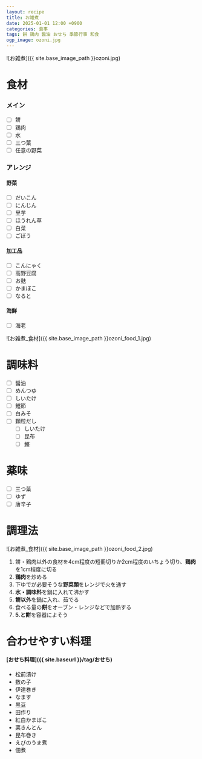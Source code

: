```yaml
---
layout: recipe
title: お雑煮
date: 2025-01-01 12:00 +0900
categories: 食事
tags: 餅 鶏肉 醤油 おせち 季節行事 和食
ogp_image: ozoni.jpg
---
```

![お雑煮]({{ site.base_image_path }}ozoni.jpg)

# 食材
### メイン
- [ ] 餅
- [ ] 鶏肉
- [ ] 水
- [ ] 三つ葉
- [ ] 任意の野菜

### アレンジ
#### 野菜
- [ ] だいこん
- [ ] にんじん
- [ ] 里芋
- [ ] ほうれん草
- [ ] 白菜
- [ ] ごぼう

#### 加工品
- [ ] こんにゃく
- [ ] 高野豆腐
- [ ] お麩
- [ ] かまぼこ
- [ ] なると

#### 海鮮
- [ ] 海老

![お雑煮_食材]({{ site.base_image_path }}ozoni_food_1.jpg)

# 調味料
- [ ] 醤油
- [ ] めんつゆ
- [ ] しいたけ
- [ ] 鰹節
- [ ] 白みそ
- [ ] 顆粒だし
  - [ ] しいたけ
  - [ ] 昆布
  - [ ] 鰹

# 薬味
- [ ] 三つ葉
- [ ] ゆず
- [ ] 唐辛子

# 調理法
![お雑煮_食材]({{ site.base_image_path }}ozoni_food_2.jpg)

1. 餅・鶏肉以外の食材を4cm程度の短冊切りか2cm程度のいちょう切り、**鶏肉**を1cm程度に切る
2. **鶏肉**を炒める
3. 下ゆでが必要そうな**野菜類**をレンジで火を通す
4. **水・調味料**を鍋に入れて沸かす
5. **餅以外**を鍋に入れ、茹でる
6. 食べる量の**餅**をオーブン・レンジなどで加熱する
7. **5.と餅**を容器によそう

# 合わせやすい料理
#### [おせち料理]({{ site.baseurl }}/tag/おせち)
- 松前漬け
- 数の子
- 伊達巻き
- なます
- 黒豆
- 田作り
- 紅白かまぼこ
- 栗きんとん
- 昆布巻き
- えびのうま煮
- 佃煮